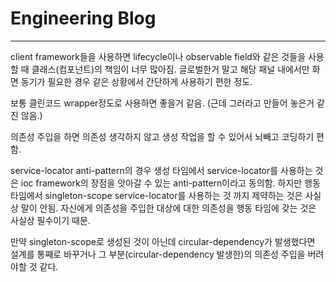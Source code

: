 # Engineering Blog
---
client framework들을 사용하면 lifecycle이나 observable field와 같은 것들을 사용할 때 클래스(컴포넌트)의 책임이 너무 많아짐.
글로벌한거 말고 해당 패널 내에서만 화면 동기가 필요한 경우 같은 상황에서 간단하게 사용하기 편한 정도.

보통 클린코드 wrapper정도로 사용하면 좋을거 같음.
(근데 그러라고 만들어 놓은거 같진 않음.)

의존성 주입을 하면 의존성 생각하지 않고 생성 작업을 할 수 있어서 뇌빼고 코딩하기 편함.

service-locator anti-pattern의 경우 생성 타임에서 service-locator를 사용하는 것은 ioc framework의 장점을 앗아갈 수 있는 anti-pattern이라고 동의함.
하지만 행동 타임에서 singleton-scope service-locator를 사용하는 것 까지 제약하는 것은 사실상 말이 안됨. 자신에게 의존성을 주입한 대상에 대한 의존성을 행동 타임에 갖는 것은 사실상 필수이기 때문.

만약 singleton-scope로 생성된 것이 아닌데 circular-dependency가 발생했다면 설계를 통째로 바꾸거나 그 부분(circular-dependency 발생한)의 의존성 주입을 버려야할 것 같다.
